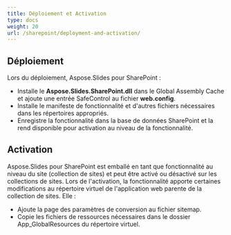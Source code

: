 ```yaml
---
title: Déploiement et Activation
type: docs
weight: 20
url: /sharepoint/deployment-and-activation/
---
```


## **Déploiement**
Lors du déploiement, Aspose.Slides pour SharePoint : 

- Installe le **Aspose.Slides.SharePoint.dll** dans le Global Assembly Cache et ajoute une entrée SafeControl au fichier **web.config**.
- Installe le manifeste de fonctionnalité et d'autres fichiers nécessaires dans les répertoires appropriés.
- Enregistre la fonctionnalité dans la base de données SharePoint et la rend disponible pour activation au niveau de la fonctionnalité.
## **Activation**
Aspose.Slides pour SharePoint est emballé en tant que fonctionnalité au niveau du site (collection de sites) et peut être activé ou désactivé sur les collections de sites. Lors de l'activation, la fonctionnalité apporte certaines modifications au répertoire virtuel de l'application web parente de la collection de sites. Elle : 

- Ajoute la page des paramètres de conversion au fichier sitemap.
- Copie les fichiers de ressources nécessaires dans le dossier App_GlobalResources du répertoire virtuel.